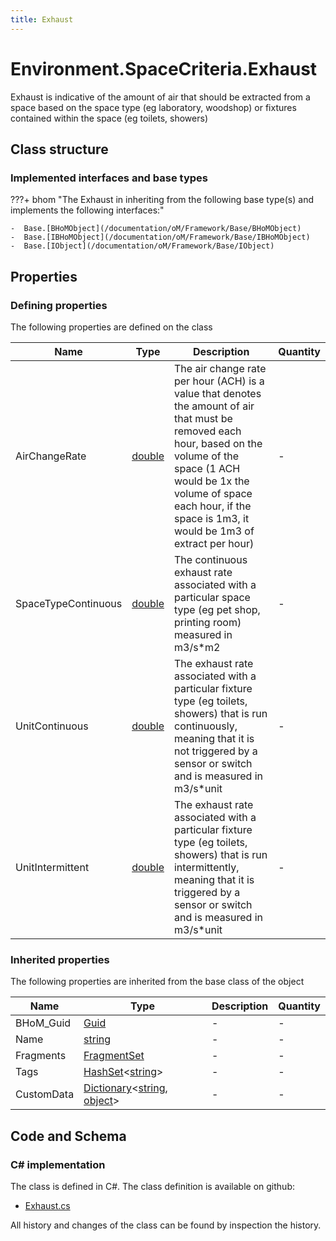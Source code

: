 ```yaml
---
title: Exhaust
---
```


# Environment.SpaceCriteria.Exhaust

Exhaust is indicative of the amount of air that should be extracted from a space based on the space type (eg laboratory, woodshop) or fixtures contained within the space (eg toilets, showers)

## Class structure

### Implemented interfaces and base types

???+ bhom "The Exhaust in inheriting from the following base type(s) and implements the following interfaces:"

    -  Base.[BHoMObject](/documentation/oM/Framework/Base/BHoMObject)
    -  Base.[IBHoMObject](/documentation/oM/Framework/Base/IBHoMObject)
    -  Base.[IObject](/documentation/oM/Framework/Base/IObject)


## Properties



### Defining properties

The following properties are defined on the class

| Name             | Type             | Description      | Quantity         |
|------------------|------------------|------------------|------------------|
| AirChangeRate | [double](https://learn.microsoft.com/en-us/dotnet/api/System.Double?view=netstandard-2.0) | The air change rate per hour (ACH) is a value that denotes the amount of air that must be removed each hour, based on the volume of the space (1 ACH would be 1x the volume of space each hour, if the space is 1m3, it would be 1m3 of extract per hour) | - |
| SpaceTypeContinuous | [double](https://learn.microsoft.com/en-us/dotnet/api/System.Double?view=netstandard-2.0) | The continuous exhaust rate associated with a particular space type (eg pet shop, printing room) measured in m3/s*m2 | - |
| UnitContinuous | [double](https://learn.microsoft.com/en-us/dotnet/api/System.Double?view=netstandard-2.0) | The exhaust rate associated with a particular fixture type (eg toilets, showers) that is run continuously, meaning that it is not triggered by a sensor or switch and is measured in m3/s*unit | - |
| UnitIntermittent | [double](https://learn.microsoft.com/en-us/dotnet/api/System.Double?view=netstandard-2.0) | The exhaust rate associated with a particular fixture type (eg toilets, showers) that is run intermittently, meaning that it is triggered by a sensor or switch and is measured in m3/s*unit | - |


### Inherited properties
The following properties are inherited from the base class of the object

| Name             | Type             | Description      | Quantity         |
|------------------|------------------|------------------|------------------|
| BHoM_Guid | [Guid](https://learn.microsoft.com/en-us/dotnet/api/System.Guid?view=netstandard-2.0) | - | - |
| Name | [string](https://learn.microsoft.com/en-us/dotnet/api/System.String?view=netstandard-2.0) | - | - |
| Fragments | [FragmentSet](/documentation/oM/Framework/Base/FragmentSet) | - | - |
| Tags | [HashSet](https://learn.microsoft.com/en-us/dotnet/api/System.Collections.Generic.HashSet-1?view=netstandard-2.0)&lt;[string](https://learn.microsoft.com/en-us/dotnet/api/System.String?view=netstandard-2.0)&gt; | - | - |
| CustomData | [Dictionary](https://learn.microsoft.com/en-us/dotnet/api/System.Collections.Generic.Dictionary-2?view=netstandard-2.0)&lt;[string](https://learn.microsoft.com/en-us/dotnet/api/System.String?view=netstandard-2.0), [object](https://learn.microsoft.com/en-us/dotnet/api/System.Object?view=netstandard-2.0)&gt; | - | - |


## Code and Schema

### C# implementation

The class is defined in C#. The class definition is available on github:

- [Exhaust.cs](https://github.com/BHoM/BHoM/blob/develop/Environment_oM/SpaceCriteria\Exhaust.cs)

All history and changes of the class can be found by inspection the history.
